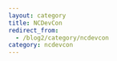 ```yaml
---
layout: category
title: NCDevCon
redirect_from:
  - /blog2/category/ncdevcon
category: ncdevcon
---
```


